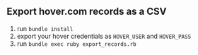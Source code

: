 ## Export hover.com records as a CSV

1. run `bundle install`
2. export your hover credentials as `HOVER_USER` and `HOVER_PASS`
3. run `bundle exec ruby export_records.rb`
